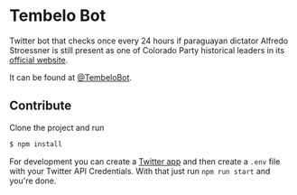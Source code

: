 # Tembelo Bot
Twitter bot that checks once every 24 hours if paraguayan dictator Alfredo Stroessner is still present as one of Colorado Party historical leaders in its [official website](www.anr.gov.py).

It can be found at [@TembeloBot](https://twitter.com/TembeloBot).

## Contribute
Clone the project and run
```bash
$ npm install
```
For development you can create a [Twitter app](https://apps.twitter.com/) and then create a ```.env``` file with your Twitter API Credentials. With that just run ```npm run start``` and you're done.

